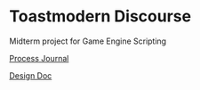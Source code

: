 # Toastmodern Discourse
Midterm project for Game Engine Scripting

[Process Journal](https://github.com/swarmsoflizards/ToastGame/blob/master/ProcessJournal.md)

[Design Doc](https://github.com/swarmsoflizards/ToastGame/wiki/Design-Doc)
